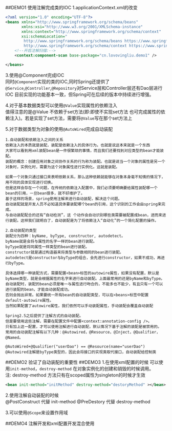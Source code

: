 ##DEMO1
使用注解完成类的IOC
1.applicationContext.xml的改变
```xml
<?xml version="1.0" encoding="UTF-8"?>
<beans xmlns="http://www.springframework.org/schema/beans"
       xmlns:xsi="http://www.w3.org/2001/XMLSchema-instance"
       xmlns:context="http://www.springframework.org/schema/context"
       xsi:schemaLocation="
        http://www.springframework.org/schema/beans https://www.springframework.org/schema/beans/spring-beans.xsd
        http://www.springframework.org/schema/context https://www.springframework.org/schema/context/spring-context.xsd">
    <!--开启注解扫描:-->
    <context:component-scan base-package="cn.lovovingliu.demo1" />

</beans>
```
3.使用@Component完成IOC  
同时`@Component`实现的类的IOC,同时Spring还提供了`@Service`,`@Controller`,`@Repository`对Service层和Controller层还有Dao层进行IOC
目前实现的功能基本一致，但Spring可在后续的版本中持续进行增强。

4.对于基本数据类型可以使用`@Value`实现属性的依赖注入  
值得注意的是@Value 不依赖于set方法(即:即使不实现set方法 也可完成属性的依赖注入)。若是实现了set方法，需要将`@Value`写在那个set方法上

5.对于数据类型为对象的使用`@AutoWired`完成自动装配
```
1.自动装配和依赖注入之间的关系
依赖注入的本质就是装配，装配是依赖注入的具体行为。也就是说这本来就是一个东西
大家可以看到用xml装配bean是一件很繁琐的事情，而且我们还要找到对应类型的bean才能装配。
装配的概念：创建应用对象之间协作关系的行为称为装配。也就是说当一个对象的属性是另一个对象时，实例化时，需要为这个对象属性进行实例化。这就是装配。

如果一个对象只通过接口来表明依赖关系，那么这种依赖就能够在对象本身毫不知情的情况下，用不同的具体实现进行切换。
但是这样会存在一个问题，在传统的依赖注入配置中，我们必须要明确要给属性装配哪一个bean的引用，一旦bean很多，就不好维护了。
基于这样的场景，spring使用注解来进行自动装配，解决这个问题。
自动装配就是开发人员不必知道具体要装配哪个bean的引用，这个识别的工作会由spring来完成。
与自动装配配合的还有“自动检测”，这 个动作会自动识别哪些类需要被配置成bean，进而来进行装配。这样我们就明白了，自动装配是为了将依赖注入“自动化”的一个简化配置的操作。

2.自动装配的类型
装配分为四种：byName, byType, constructor, autodetect。
byName就是会将与属性的名字一样的bean进行装配。
byType就是将同属性一样类型的bean进行装配。
constructor就是通过构造器来将类型与参数相同的bean进行装配。
autodetect是constructor与byType的组合，会先进行constructor，如果不成功，再进行byType。

具体选择哪一种装配方式，需要配置<bean>标签的autowire属性，如果没有配置，默认是byName类型，就是会根据属性的名字来进行自动装配。上面最常用的还是byName和byType。
自动装配时，装配的bean必须是唯一与属性进行吻合的，不能多也不能少，有且只有一个可以进行装配的bean，才能自动装配成功。
否则会抛出异常。如果要统一所有bean的自动装配类型，可以在<beans>标签中配置default-autowire属性。
当然如果配置了autowire属性，我们依然可以手动装配属性，手动装配会覆盖自动装配

Spring2.5之后提供了注解方式的自动装配。
但是要使用这些注解，需要在配置文件中配置<context:annotation-config />。
只有加上这一配置，才可以使用注解进行自动装配，默认情况下基于注解的装配是被禁用的。
常用的自动装配注解有以下几种：@Autowired，@Resource，@Inject，@Qualifier，@Named。

@AutoWired+@Qualifier("userDao") == @Resource(name="userDao")
@Autowired注解是byType类型的，因此会将接口的实现类取代接口，自动装配给控制类
```
##DEMO2 
验证了自动装配的重要性
##DEMO3
1.在使用xml配置的时候 可以使用`init-method`，`destroy-method` 在对象实例化的创建和销毁的时候调用。  
注: destroy-method 方法只有在scoped属性为singleton的时候才生效
```xml
<bean init-method="initMethod" destroy-method="destoryMethod" ></bean>
```
2.使用注解自动装配的时候  
@PostConstruct 代替 init-method
@PreDestory 代替 destroy-method

3.可以使用`@Scope`来设置作用域

##DEMO4 注解开发和xml配置开发混合使用

